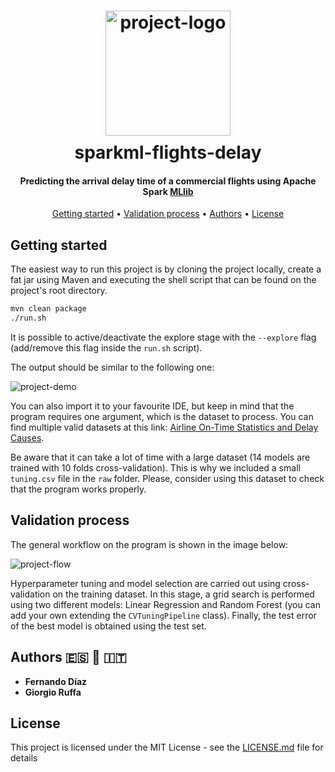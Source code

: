 <h1 align="center">
  <div style="margin:10px;">
    <img src="https://github.com/fdiazgon/fdiazgon.github.io/blob/master/art/sparkml-flights-delay-logo.png?raw=true" alt="project-logo" width="200px">
  </div>
  sparkml-flights-delay
</h1>

<h4 align="center">
Predicting the arrival delay time of a commercial flights using Apache Spark <a href="https://spark.apache.org/mllib/">MLlib</a>
</h4>

<p align="center">
  <a href="#getting-started">Getting started</a> •
  <a href="#validation-process">Validation process</a> •
  <a href="#authors">Authors</a> •
  <a href="#license">License</a>
 </p>

## Getting started

The easiest way to run this project is by cloning the project locally, create a fat jar using Maven and executing the shell
script that can be found on the project's root directory.

```bash
mvn clean package
./run.sh
```

It is possible to active/deactivate the explore stage with the `--explore` flag (add/remove this flag inside the 
`run.sh` script).

The output should be similar to the following one:

![project-demo](https://github.com/fdiazgon/fdiazgon.github.io/blob/master/art/sparkml-flights-delay-demo.gif?raw=true)

You can also import it to your favourite IDE, but keep in mind that the program requires one argument, which is the dataset
to process. You can find multiple valid datasets at this link: [Airline On-Time Statistics and Delay Causes](http://stat-computing.org/dataexpo/2009/the-data.html).

Be aware that it can take a lot of time with a large dataset (14 models are trained with 10 folds cross-validation).
This is why we included a small `tuning.csv` file in the `raw` folder. Please, consider using this dataset to check
that the program works properly.

## Validation process

The general workflow on the program is shown in the image below:

![project-flow](https://github.com/fdiazgon/fdiazgon.github.io/blob/master/art/sparkml-flights-delay-flow.png?raw=true)

Hyperparameter tuning and model selection are carried out using cross-validation on the training dataset. In this stage,
a grid search is performed using two different models: Linear Regression and Random Forest (you can add your own 
extending the `CVTuningPipeline` class). Finally, the test error of the best model is obtained using the test set.

## Authors :es: :blue_heart: :it:

* **Fernando Díaz**
* **Giorgio Ruffa**

## License

This project is licensed under the MIT License - see the [LICENSE.md](LICENSE.md) file for details
